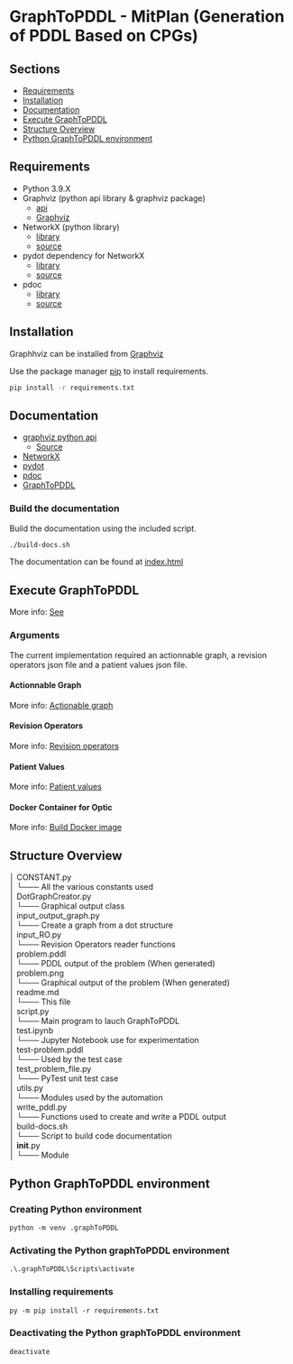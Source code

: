 # GraphToPDDL - MitPlan (Generation of PDDL Based on CPGs)

## Sections
- [Requirements](#requirements)
- [Installation](#installation)
- [Documentation](#documentation)
- [Execute GraphToPDDL](#execute-graphtopddl)
- [Structure Overview](#structure-overview)
- [Python GraphToPDDL environment](#python-graphtopddl-environment)


## Requirements

- Python 3.9.X
- Graphviz (python api library & graphviz package)
    - [api](https://pypi.org/project/graphviz/)
    - [Graphviz](https://graphviz.org/download/)
- NetworkX (python library)
    - [library](https://pypi.org/project/networkx/)
    - [source](https://github.com/networkx/networkx)
- pydot dependency for NetworkX 
    - [library](https://pypi.org/project/pydot/)
    - [source](https://github.com/pydot/pydot)
- pdoc
    - [library](https://pypi.org/project/pdoc/)
    - [source](https://github.com/mitmproxy/pdoc/)

## Installation

Graphhviz can be installed from [Graphviz](https://graphviz.org/download/)

Use the package manager [pip](https://pip.pypa.io/en/stable/) to install requirements.

```bash
pip install -r requirements.txt
```

## Documentation

- [graphviz python api](https://graphviz.readthedocs.io/en/stable/manual.html)
    - [Source](https://github.com/xflr6/graphviz)
- [NetworkX](https://networkx.org/documentation/stable/reference/index.html)
- [pydot](https://github.com/pydot/pydot)
- [pdoc](https://pdoc.dev/docs/pdoc.html)
- [GraphToPDDL](../docs/readme.md)

### Build the documentation

Build the documentation using the included script.
````bash
./build-docs.sh
````
The documentation can be found at [index.html](/docs/code/src/index.html)


## Execute GraphToPDDL
More info: [See](../readme.md)

### Arguments
The current implementation required an actionnable graph, a revision operators json file and a patient values json file.

#### Actionnable Graph
More info: [Actionable graph](../UseCases/Dot_files/readme.md)

#### Revision Operators
More info: [Revision operators](../UseCases/Revision_Operators/readme.md)

#### Patient Values
More info: [Patient values](../UseCases/PatientValues/readme.md)

#### Docker Container for Optic
More info: [Build Docker image](../Optic-Docker/README.md)

## Structure Overview

│   CONSTANT.py    <br />
│   └─── All the various constants used   <br />
│   DotGraphCreator.py    <br />
│   └─── Graphical output class    <br />
│   input_output_graph.py    <br />
│   └─── Create a graph from a dot structure    <br />
│   input_RO.py    <br />
│   └─── Revision Operators reader functions    <br />
│   problem.pddl    <br />
│   └─── PDDL output of the problem (When generated)    <br />
│   problem.png    <br />
│   └─── Graphical output of the problem (When generated)   <br />
│   readme.md    <br />
│   └─── This file    <br />
│   script.py    <br />
│   └─── Main program to lauch GraphToPDDL    <br />
│   test.ipynb    <br />
│   └─── Jupyter Notebook use for experimentation    <br />
│   test-problem.pddl    <br />
│   └─── Used by the test case    <br />
│   test_problem_file.py    <br />
│   └─── PyTest unit test case    <br />
│   utils.py    <br />
│   └─── Modules used by the automation    <br />
│   write_pddl.py    <br />
│   └─── Functions used to create and write a PDDL output    <br />
│   build-docs.sh    <br />
│   └─── Script to build code documentation    <br />
│   __init__.py    <br />
│   └─── Module    <br />


## Python GraphToPDDL environment
### Creating Python environment
````
python -m venv .graphToPDDL
````

### Activating the Python graphToPDDL environment
````
.\.graphToPDDL\Scripts\activate
````

### Installing requirements
````
py -m pip install -r requirements.txt
````

### Deactivating the Python graphToPDDL environment
````
deactivate
````

